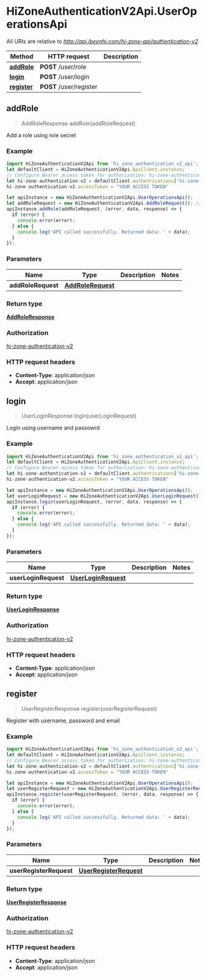 # HiZoneAuthenticationV2Api.UserOperationsApi

All URIs are relative to *http://api.ibeenhi.com/hi-zone-api/authentication-v2*

Method | HTTP request | Description
------------- | ------------- | -------------
[**addRole**](UserOperationsApi.md#addRole) | **POST** /user/role | 
[**login**](UserOperationsApi.md#login) | **POST** /user/login | 
[**register**](UserOperationsApi.md#register) | **POST** /user/register | 



## addRole

> AddRoleResponse addRole(addRoleRequest)



Add a role using role secret

### Example

```javascript
import HiZoneAuthenticationV2Api from 'hi_zone_authentication_v2_api';
let defaultClient = HiZoneAuthenticationV2Api.ApiClient.instance;
// Configure Bearer access token for authorization: hi-zone-authentication-v2
let hi-zone-authentication-v2 = defaultClient.authentications['hi-zone-authentication-v2'];
hi-zone-authentication-v2.accessToken = "YOUR ACCESS TOKEN"

let apiInstance = new HiZoneAuthenticationV2Api.UserOperationsApi();
let addRoleRequest = new HiZoneAuthenticationV2Api.AddRoleRequest(); // AddRoleRequest | 
apiInstance.addRole(addRoleRequest, (error, data, response) => {
  if (error) {
    console.error(error);
  } else {
    console.log('API called successfully. Returned data: ' + data);
  }
});
```

### Parameters


Name | Type | Description  | Notes
------------- | ------------- | ------------- | -------------
 **addRoleRequest** | [**AddRoleRequest**](AddRoleRequest.md)|  | 

### Return type

[**AddRoleResponse**](AddRoleResponse.md)

### Authorization

[hi-zone-authentication-v2](../README.md#hi-zone-authentication-v2)

### HTTP request headers

- **Content-Type**: application/json
- **Accept**: application/json


## login

> UserLoginResponse login(userLoginRequest)



Login using username and passowrd

### Example

```javascript
import HiZoneAuthenticationV2Api from 'hi_zone_authentication_v2_api';
let defaultClient = HiZoneAuthenticationV2Api.ApiClient.instance;
// Configure Bearer access token for authorization: hi-zone-authentication-v2
let hi-zone-authentication-v2 = defaultClient.authentications['hi-zone-authentication-v2'];
hi-zone-authentication-v2.accessToken = "YOUR ACCESS TOKEN"

let apiInstance = new HiZoneAuthenticationV2Api.UserOperationsApi();
let userLoginRequest = new HiZoneAuthenticationV2Api.UserLoginRequest(); // UserLoginRequest | 
apiInstance.login(userLoginRequest, (error, data, response) => {
  if (error) {
    console.error(error);
  } else {
    console.log('API called successfully. Returned data: ' + data);
  }
});
```

### Parameters


Name | Type | Description  | Notes
------------- | ------------- | ------------- | -------------
 **userLoginRequest** | [**UserLoginRequest**](UserLoginRequest.md)|  | 

### Return type

[**UserLoginResponse**](UserLoginResponse.md)

### Authorization

[hi-zone-authentication-v2](../README.md#hi-zone-authentication-v2)

### HTTP request headers

- **Content-Type**: application/json
- **Accept**: application/json


## register

> UserRegisterResponse register(userRegisterRequest)



Register with username, password and email

### Example

```javascript
import HiZoneAuthenticationV2Api from 'hi_zone_authentication_v2_api';
let defaultClient = HiZoneAuthenticationV2Api.ApiClient.instance;
// Configure Bearer access token for authorization: hi-zone-authentication-v2
let hi-zone-authentication-v2 = defaultClient.authentications['hi-zone-authentication-v2'];
hi-zone-authentication-v2.accessToken = "YOUR ACCESS TOKEN"

let apiInstance = new HiZoneAuthenticationV2Api.UserOperationsApi();
let userRegisterRequest = new HiZoneAuthenticationV2Api.UserRegisterRequest(); // UserRegisterRequest | 
apiInstance.register(userRegisterRequest, (error, data, response) => {
  if (error) {
    console.error(error);
  } else {
    console.log('API called successfully. Returned data: ' + data);
  }
});
```

### Parameters


Name | Type | Description  | Notes
------------- | ------------- | ------------- | -------------
 **userRegisterRequest** | [**UserRegisterRequest**](UserRegisterRequest.md)|  | 

### Return type

[**UserRegisterResponse**](UserRegisterResponse.md)

### Authorization

[hi-zone-authentication-v2](../README.md#hi-zone-authentication-v2)

### HTTP request headers

- **Content-Type**: application/json
- **Accept**: application/json

